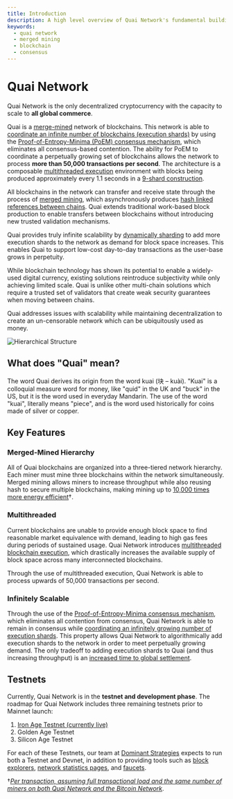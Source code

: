 ```yaml
---
title: Introduction
description: A high level overview of Quai Network's fundamental building blocks.
keywords:
  - quai network
  - merged mining
  - blockchain
  - consensus
---
```


# Quai Network

Quai Network is the only decentralized cryptocurrency with the capacity to scale to **all global commerce**.

Quai is a [merge-mined](/learn/advanced-introduction/merged-mining/merged-mining.md) network of blockchains. This network is able to [coordinate an infinite number of blockchains (execution shards)](/learn/advanced-introduction/poem/infinite-execution-shards/infinite-execution-shards.md) by using the [Proof-of-Entropy-Minima (PoEM) consensus mechanism](/learn/advanced-introduction/poem/poem.md), which eliminates all consensus-based contention. The ability for PoEM to coordinate a perpetually growing set of blockchains allows the network to process **more than 50,000 transactions per second**. The architecture is a composable [multithreaded execution](/learn/advanced-introduction/multithreaded-execution.md) environment with blocks being produced approximately every 1.1 seconds in a [9-shard construction](/learn/advanced-introduction/poem/infinite-execution-shards/dynamic-sharding.mdx).

All blockchains in the network can transfer and receive state through the process of [merged mining](/learn/advanced-introduction/merged-mining/merged-mining.md), which asynchronously produces [hash linked references between chains](/learn/advanced-introduction/merged-mining/coincident-blocks.mdx). Quai extends traditional work-based block production to enable transfers between blockchains without introducing new trusted validation mechanisms.

Quai provides truly infinite scalability by [dynamically sharding](/learn/advanced-introduction/poem/infinite-execution-shards/dynamic-sharding.mdx) to add more execution shards to the network as demand for block space increases. This enables Quai to support low-cost day-to-day transactions as the user-base grows in perpetuity.

While blockchain technology has shown its potential to enable a widely-used digital currency, existing solutions reintroduce subjectivity while only achieving limited scale. Quai is unlike other multi-chain solutions which require a trusted set of validators that create weak security guarantees when moving between chains.

Quai addresses issues with scalability while maintaining decentralization to create an un-censorable network which can be ubiquitously used as money.

![Hierarchical Structure](/img/HierarchicalStructure.jpg)

## What does "Quai" mean?

The word Quai derives its origin from the word kuai (块 – kuài). "Kuai" is a colloquial measure word for money, like "quid" in the UK and "buck" in the US, but it is the word used in everyday Mandarin. The use of the word "kuai", literally means "piece", and is the word used historically for coins made of silver or copper.

## Key Features

### Merged-Mined Hierarchy

All of Quai blockchains are organized into a three-tiered network hierarchy. Each miner must mine three blockchains within the network simultaneously. Merged mining allows miners to increase throughput while also reusing hash to secure multiple blockchains, making mining up to [10,000 times more energy efficient](/learn/advanced-introduction/merged-mining/energy-efficiency.mdx#energy-calculation)†.

### Multithreaded

Current blockchains are unable to provide enough block space to find reasonable market equivalence with demand, leading to high gas fees during periods of sustained usage. Quai Network introduces [multithreaded blockchain execution](/learn/advanced-introduction/multithreaded-execution.md), which drastically increases the available supply of block space across many interconnected blockchains.

Through the use of multithreaded execution, Quai Network is able to process upwards of 50,000 transactions per second.

### Infinitely Scalable

Through the use of the [Proof-of-Entropy-Minima consensus mechanism](/learn/advanced-introduction/poem/poem.md), which eliminates all contention from consensus, Quai Network is able to remain in consensus while [coordinating an infinitely growing number of execution shards](/learn/advanced-introduction/poem/infinite-execution-shards/infinite-execution-shards.md). This property allows Quai Network to algorithmically add execution shards to the network in order to meet perpetually growing demand. The only tradeoff to adding execution shards to Quai (and thus increasing throughput) is an [increased time to global settlement](/learn/advanced-introduction/poem/infinite-execution-shards/dynamic-sharding.mdx).

## Testnets

Currently, Quai Network is in the **testnet and development phase**. The roadmap for Quai Network includes three remaining testnets prior to Mainnet launch:

1. [Iron Age Testnet (currently live)](/participate/iron-age-testnet.md)
2. Golden Age Testnet
3. Silicon Age Testnet

For each of these Testnets, our team at [Dominant Strategies](https://dominantstrategies.io) expects to run both a Testnet and Devnet, in addition to providing tools such as [block explorers](/participate/use-quai/block-explorers.md), [network statistics pages](https://stats.quai.network), and [faucets](/participate/use-quai/testnet-faucet.md).

†[_Per transaction, assuming full transactional load and the same number of miners on both Quai Network and the Bitcoin Network_](/learn/advanced-introduction/merged-mining/energy-efficiency.mdx#energy-calculation).
